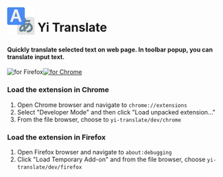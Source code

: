 # <sub><img src="/src/icons/64.png" width=64px height=64px></sub> Yi Translate

#### Quickly translate selected text on web page. In toolbar popup, you can translate input text.

[<img src="https://addons.cdn.mozilla.net/static/img/addons-buttons/AMO-button_1.png" align="left" alt="for Firefox">](https://addons.mozilla.org/firefox/addon/yi-translate/)

[<img src="https://developer.chrome.com/webstore/images/ChromeWebStore_BadgeWBorder_v2_206x58.png" alt="for Chrome">](https://chrome.google.com/webstore/detail/yi-translate/ibplnjkanclpjokhdolnendpplpjiace)


### Load the extension in Chrome

1. Open Chrome browser and navigate to `chrome://extensions`
2. Select "Developer Mode" and then click "Load unpacked extension..."
3. From the file browser, choose to `yi-translate/dev/chrome`

### Load the extension in Firefox

1. Open Firefox browser and navigate to `about:debugging`
2. Click "Load Temporary Add-on" and from the file browser, choose `yi-translate/dev/firefox`
